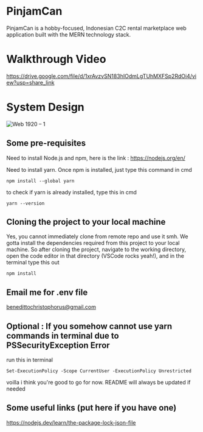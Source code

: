 # PinjamCan
PinjamCan is a hobby-focused, Indonesian C2C rental marketplace web application built with the MERN technology stack.

# Walkthrough Video
https://drive.google.com/file/d/1xrAvzvSN183hIOdmLgTUhMXFSp2RdOi4/view?usp=share_link

# System Design

![Web 1920 – 1](https://user-images.githubusercontent.com/100898636/224720191-5cde33f8-8459-4fe3-ad16-febff114e696.png)

## Some pre-requisites
Need to install Node.js and npm, here is the link : https://nodejs.org/en/

Need to install yarn. Once npm is installed, just type this command in cmd 
```
npm install --global yarn
```
to check if yarn is already installed, type this in cmd
```
yarn --version
```
## Cloning the project to your local machine

Yes, you cannot immediately clone from remote repo and use it smh. We gotta install the dependencies required from this project to your local machine.
So after cloning the project, navigate to the working directory, open the code editor in that directory (VSCode rocks yeah!), and in the terminal type this out

```
npm install
```
## Email me for .env file
benedittochristophorus@gmail.com

## Optional : If you somehow cannot use yarn commands in terminal due to PSSecurityException Error

run this in terminal
```
Set-ExecutionPolicy -Scope CurrentUser -ExecutionPolicy Unrestricted

```

voilla  i think you're good to go for now. README will always be updated if needed

## Some useful links (put here if you have one)
https://nodejs.dev/learn/the-package-lock-json-file


